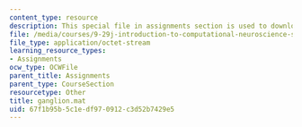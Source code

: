 ```yaml
---
content_type: resource
description: This special file in assignments section is used to download data.
file: /media/courses/9-29j-introduction-to-computational-neuroscience-spring-2004/67f1b95b5c1edf970912c3d52b7429e5_ganglion.mat
file_type: application/octet-stream
learning_resource_types:
- Assignments
ocw_type: OCWFile
parent_title: Assignments
parent_type: CourseSection
resourcetype: Other
title: ganglion.mat
uid: 67f1b95b-5c1e-df97-0912-c3d52b7429e5
---
```

